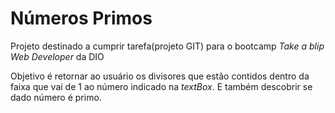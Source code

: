 # Números Primos

Projeto destinado a cumprir tarefa(projeto GIT) para o bootcamp *Take a blip Web Developer* da DIO

Objetivo é retornar ao usuário os divisores que estão contidos dentro da faixa que vai de 1 ao número indicado na _textBox_.
E também descobrir se dado número é primo.